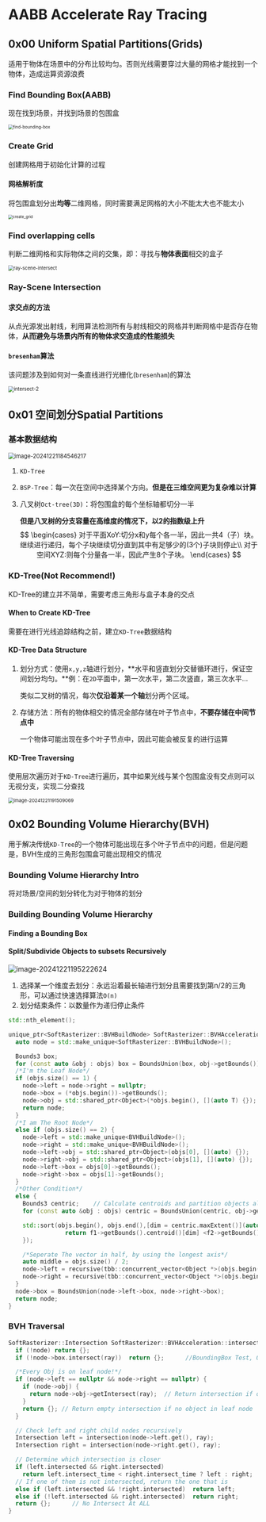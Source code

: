 # AABB Accelerate Ray Tracing

## 0x00 Uniform Spatial Partitions(Grids)

适用于物体在场景中的分布比较均匀。否则光线需要穿过大量的网格才能找到一个物体，造成运算资源浪费

### Find Bounding Box(AABB)

现在找到场景，并找到场景的包围盒

<img src="./assets/find-bounding-box.png" alt="find-bounding-box" style="zoom:60%;" />



### Create Grid

创建网格用于初始化计算的过程

#### 网格解析度

将包围盒划分出**均等**二维网格，同时需要满足网格的大小不能太大也不能太小

<img src="./assets/create_grid.png" alt="create_grid" style="zoom: 55%;" />



### Find overlapping cells

判断二维网格和实际物体之间的交集，即：寻找与**物体表面**相交的盒子

<img src="./assets/ray-scene-intersect.png" alt="ray-scene-intersect" style="zoom: 67%;" />



### Ray-Scene Intersection

#### 求交点的方法

从点光源发出射线，利用算法检测所有与射线相交的网格并判断网格中是否存在物体，**从而避免与场景内所有的物体求交造成的性能损失**

#### `bresenham`算法

该问题涉及到如何对一条直线进行光栅化(`bresenham`)的算法

<img src="./assets/intersect-2.png" alt="intersect-2" style="zoom:70%;" />



## 0x01 空间划分Spatial Partitions

### 基本数据结构

<img src="./assets/image-20241221184546217.png" alt="image-20241221184546217" style="zoom:80%;" />

1. `KD-Tree`

2. `BSP-Tree`：每一次在空间中选择某个方向。**但是在三维空间更为复杂难以计算**

3. 八叉树`Oct-tree(3D)`：将包围盒的每个坐标轴都切分一半

   **但是八叉树的分支容量在高维度的情况下，以2的指数级上升**
   $$
   \begin{cases}
   对于平面XoY:切分x和y每个各一半，因此一共4（子）块。继续进行递归，每个子块继续切分直到其中有足够少的(3个)子块则停止\\
   对于空间XYZ:则每个分量各一半，因此产生8个子块。
   \end{cases}
   $$
   
   
   

### KD-Tree(Not Recommend!)

KD-Tree的建立并不简单，需要考虑三角形与盒子本身的交点

#### When to Create KD-Tree

需要在进行光线追踪结构之前，建立`KD-Tree`数据结构

#### KD-Tree Data Structure

1. 划分方式：使用`x,y,z`轴进行划分，**水平和竖直划分交替循环进行，保证空间划分均匀。**例：在`2D`平面中，第一次水平，第二次竖直，第三次水平...

   类似二叉树的情况，每次**仅沿着某一个轴**划分两个区域。

2. 存储方法：所有的物体相交的情况全部存储在叶子节点中，**不要存储在中间节点中**

   一个物体可能出现在多个叶子节点中，因此可能会被反复的进行运算

   

#### KD-Tree Traversing

使用层次遍历对于`KD-Tree`进行遍历，其中如果光线与某个包围盒没有交点则可以无视分支，实现二分查找

<img src="./assets/image-20241221191509069.png" alt="image-20241221191509069" style="zoom: 67%;" />



## 0x02 Bounding Volume Hierarchy(BVH)

用于解决传统`KD-Tree`的一个物体可能出现在多个叶子节点中的问题，但是问题是，BVH生成的三角形包围盒可能出现相交的情况

### Bounding Volume Hierarchy Intro

将对场景/空间的划分转化为对于物体的划分

### Building Bounding Volume Hierarchy

#### Finding a Bounding Box

#### Split/Subdivide Objects to subsets **Recursively**

![image-20241221195222624](./assets/image-20241221195222624.png)



1. 选择某一个维度去划分：永远沿着最长轴进行划分且需要找到第n/2的三角形，可以通过快速选择算法`O(n)`
2. 划分结束条件：以数量作为递归停止条件

```c++
std::nth_element();
```

```c++
unique_ptr<SoftRasterizer::BVHBuildNode> SoftRasterizer::BVHAcceleration::recursive(concurrent_vector<SoftRasterizer::Object *> objs){
  auto node = std::make_unique<SoftRasterizer::BVHBuildNode>();

  Bounds3 box;
  for (const auto &obj : objs) box = BoundsUnion(box, obj->getBounds());
  /*I'm the Leaf Node*/
  if (objs.size() == 1) {
    node->left = node->right = nullptr;
    node->box = (*objs.begin())->getBounds();
    node->obj = std::shared_ptr<Object>(*objs.begin(), [](auto T) {});
    return node;
  }
  /*I am The Root Node*/
  else if (objs.size() == 2) {
    node->left = std::make_unique<BVHBuildNode>();
    node->right = std::make_unique<BVHBuildNode>();
    node->left->obj = std::shared_ptr<Object>(objs[0], [](auto) {});
    node->right->obj = std::shared_ptr<Object>(objs[1], [](auto) {});
    node->left->box = objs[0]->getBounds();
    node->right->box = objs[1]->getBounds();
  }
  /*Other Condition*/
  else {
    Bounds3 centric;	// Calculate centroids and partition objects along the longest axis
    for (const auto &obj : objs) centric = BoundsUnion(centric, obj->getBounds().centroid());

    std::sort(objs.begin(), objs.end(),[dim = centric.maxExtent()](auto f1, auto f2) {
                return f1->getBounds().centroid()[dim] <f2->getBounds().centroid()[dim];
    });

    /*Seperate The vector in half, by using the longest axis*/
    auto middle = objs.size() / 2;
    node->left = recursive(tbb::concurrent_vector<Object *>(objs.begin(), objs.begin() + middle));
    node->right = recursive(tbb::concurrent_vector<Object *>(objs.begin() + middle, objs.end()));
  }
  node->box = BoundsUnion(node->left->box, node->right->box);
  return node;
}

```



### BVH Traversal

```c++
SoftRasterizer::Intersection SoftRasterizer::BVHAcceleration::intersection(BVHBuildNode *node, Ray &ray) const {
  if (!node) return {};
  if (!node->box.intersect(ray))  return {};	  //BoundingBox Test, Optimize Calculation

  /*Every Obj is on leaf node!*/
  if (node->left == nullptr && node->right == nullptr) {
    if (node->obj) {
      return node->obj->getIntersect(ray);	// Return intersection if object exists
    }
    return {}; // Return empty intersection if no object in leaf node
  }

  // Check left and right child nodes recursively
  Intersection left = intersection(node->left.get(), ray);
  Intersection right = intersection(node->right.get(), ray);

  // Determine which intersection is closer
  if (left.intersected && right.intersected) 
    return left.intersect_time < right.intersect_time ? left : right;
  // If one of them is not intersected, return the one that is
  else if (left.intersected && !right.intersected)  return left;
  else if (!left.intersected && right.intersected)  return right;
  return {};	  // No Intersect At ALL
}
```

